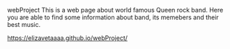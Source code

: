 webProject
This is a web page about world famous Queen rock band.
Here you are able to find some information about band, its memebers and their best music.

<!--follow the link below to have a look-->

https://elizavetaaaa.github.io/webProject/
